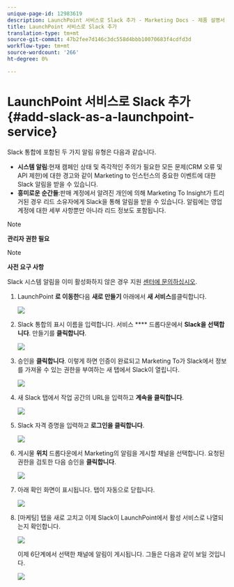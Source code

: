 ```yaml
---
unique-page-id: 12983619
description: LaunchPoint 서비스로 Slack 추가 - Marketing Docs - 제품 설명서
title: LaunchPoint 서비스로 Slack 추가
translation-type: tm+mt
source-git-commit: 47b2fee7d146c3dc558d4bbb10070683f4cdfd3d
workflow-type: tm+mt
source-wordcount: '266'
ht-degree: 0%

---
```



# LaunchPoint 서비스로 Slack 추가 {#add-slack-as-a-launchpoint-service}

Slack 통합에 포함된 두 가지 알림 유형은 다음과 같습니다.

* **시스템 알림**:현재 캠페인 상태 및 즉각적인 주의가 필요한 모든 문제(CRM 오류 및 API 제한)에 대한 경고와 같이 Marketing to 인스턴스의 중요한 이벤트에 대한 Slack 알림을 받을 수 있습니다.
* **흥미로운 순간들**:판매 계정에서 알려진 개인에 의해 Marketing To Insight가 트리거된 경우 리드 소유자에게 Slack을 통해 알림을 받을 수 있습니다. 알림에는 영업 계정에 대한 세부 사항뿐만 아니라 리드 정보도 포함됩니다.

>[!NOTE]
>
>**관리자 권한 필요**

>[!NOTE]
>
>**사전 요구 사항**
>
>Slack 시스템 알림을 이미 활성화하지 않은 경우 지원 [센터에 문의하십시오](http://docs.marketo.com/cdn-cgi/l/email-protection#1d6e686d6d726f695d707c6f76786972337e7270).

1. LaunchPoint **로 이동한**&#x200B;다음 **새로 만들기** 아래에서 **새 서비스**&#x200B;를클릭합니다.

   ![](assets/image2017-11-27-14-3a13-3a18.png)

1. Slack 통합의 표시 이름을 입력합니다. 서비스 **** 드롭다운에서 **Slack을 선택합니다**. 만들기를 **클릭합니다**.

   ![](assets/image2017-11-27-15-3a54-3a11.png)

1. 승인을 **클릭합니다**. 이렇게 하면 인증이 완료되고 Marketing To가 Slack에서 정보를 가져올 수 있는 권한을 부여하는 새 탭에서 Slack이 열립니다.

   ![](assets/image2017-11-27-14-3a16-3a6.png)

1. 새 Slack 탭에서 작업 공간의 URL을 입력하고 **계속을 클릭합니다**.

   ![](assets/image2017-11-27-15-3a1-3a29.png)

1. Slack 자격 증명을 입력하고 **로그인을 클릭합니다**.

   ![](assets/image2017-11-27-15-3a1-3a3.png)

1. 게시물 **위치** 드롭다운에서 Marketing의 알림을 게시할 채널을 선택합니다. 요청된 권한을 검토한 다음 승인을 **클릭합니다**.

   ![](assets/image2018-1-9-13-3a21-3a50.png)

1. 아래 확인 화면이 표시됩니다. 탭이 자동으로 닫힙니다.

   ![](assets/image2017-11-27-15-3a51-3a57.png)

1. [마케팅] 탭을 새로 고치고 이제 Slack이 LaunchPoint에서 활성 서비스로 나열되는지 확인합니다.

   ![](assets/image2017-11-27-15-3a55-3a37.png)

   이제 6단계에서 선택한 채널에 알림이 게시됩니다. 그들은 다음과 같이 보일 것입니다.

   ![](assets/samplenotification.png)

